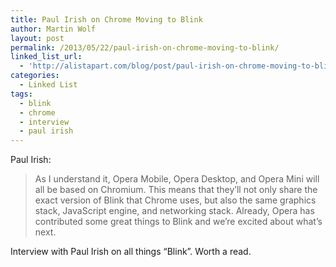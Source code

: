 ```yaml
---
title: Paul Irish on Chrome Moving to Blink
author: Martin Wolf
layout: post
permalink: /2013/05/22/paul-irish-on-chrome-moving-to-blink/
linked_list_url:
  - 'http://alistapart.com/blog/post/paul-irish-on-chrome-moving-to-blink?utm_campaign=bdw-19-2013&utm_medium=email&utm_source=newsletter&utm_content=Paul%20Irish%20On%20Chrome%20Moving%20To%20Blink'
categories:
  - Linked List
tags:
  - blink
  - chrome
  - interview
  - paul irish
---
```

<p class="linked-list-quote-author">
  Paul Irish:
</p>

> As I understand it, Opera Mobile, Opera Desktop, and Opera Mini will all be based on Chromium. This means that they’ll not only share the exact version of Blink that Chrome uses, but also the same graphics stack, JavaScript engine, and networking stack. Already, Opera has contributed some great things to Blink and we’re excited about what’s next.

Interview with Paul Irish on all things &#8220;Blink&#8221;. Worth a read.
